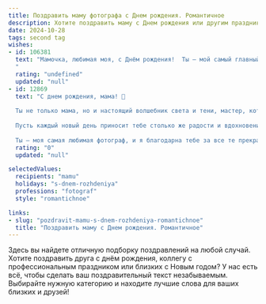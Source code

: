 ```yaml
---
title: Поздравить маму фотографа c Днем рождения. Романтичное
description: Хотите поздравить маму c Днем рождения или другим праздником? Наш ИИ создаст незабываемое поздравление, а вы обязательно выделитесь среди других.  
date: 2024-10-28
tags: second tag
wishes:
- id: 106381
  text: "Мамочка, любимая моя, с Днём рождения!  Ты – мой самый главный вдохновитель, мой неповторимый свет, как самый прекрасный кадр, который я всегда буду хранить в сердце. Твой талант фотографа, твоё умение видеть красоту в мелочах, – это лишь отражение твоей прекрасной души.  Пусть каждый день твоей жизни будет полон ярких красок, счастливых моментов и нежной любви, словно лучшие фотографии, полные жизни и света.  Я тебя бесконечно люблю!
  "
  rating: "undefined"
  updated: "null"
- id: 12869
  text: "С днем рождения, мама! 🎉
  
  Ты не только мама, но и настоящий волшебник света и тени, мастер, который превращает мгновения в вечные воспоминания. Каждый твой кадр – это не просто фотография, это история, наполненная любовью и теплом.
  
  Пусть каждый новый день приносит тебе столько же радости и вдохновения, сколько ты даришь другим своими прекрасными снимками. Пусть твои творческие идеи сияют ярче, а камеры щедро откликаются на твои таланты.
  
  Ты – моя самая любимая фотограф, и я благодарна тебе за все те прекрасные моменты, которые ты навсегда оставила в наших сердцах. С днем рождения, дорогая! 💖"
  rating: "0"
  updated: "null"

selectedValues:
  recipients: "mamu"
  holidays: "s-dnem-rozhdeniya"
  professions: "fotograf"
  style: "romantichnoe"

links:
- slug: "pozdravit-mamu-s-dnem-rozhdeniya-romantichnoe"
  title: "Поздравить маму c Днем рождения. Романтичное"
---
```


Здесь вы найдете отличную подборку поздравлений на любой случай. 
Хотите поздравить друга с днём рождения, коллегу с профессиональным праздником или близких с Новым годом? У нас есть всё, чтобы сделать ваш поздравительный текст незабываемым. Выбирайте нужную категорию и находите лучшие слова для ваших близких и друзей!
